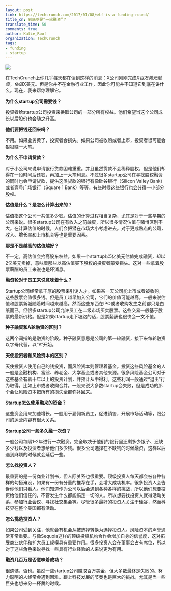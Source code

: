 ```yaml
---
layout: post
link: https://techcrunch.com/2017/01/08/wtf-is-a-funding-round/
title_cn: 到底啥是“一轮融资”？
translate_time: 50
comments: true
author: Katie_Roof
organization: TechCrunch
tags:
- funding
- startup
---
```


![](https://tctechcrunch2011.files.wordpress.com/2017/01/wtf-funding-round.jpg?w=1372)

在TechCrunch上你几乎每天都在读到这样的消息：X公司刚刚完成$X百万美元融资，估值$X美元。但是你并不在金融行业工作，因此你可能并不知道它到底在讲什么。现在，我来帮你理解它。

**为什么startup公司需要钱？**

投资者给startup公司投资来换取公司的一部分所有权益。他们希望当这个公司成长以后股价也会随之升高。

**他们要把钱还回来吗？**

不用。如果业务黄了，投资者会损失。如果公司被收购或者上市，投资者很可能会狠狠赚一大笔。

**为什么不申请贷款？**

对于小公司来说申请银行贷款困难重重。并且虽然贷款不会稀释股权，但是他们却得在一段时间后还钱，再加上一大笔利息。不过很多startup公司在寻找股权融资的同时也会申请贷款，提供这类贷款的银行有像硅谷银行（Silicon Valley Bank）或者壹号广场银行（Square 1 Bank）等等。有些时候这些银行也会分得一小部分股权。

**估值是什么？是怎么计算出来的？**

估值指这个公司一共值多少钱。估值的计算过程相当复杂，尤其是对于一些早期的公司来说。很多startup公司在有收入之前融资，所以很多情况估值与赌博区别不大。在计算估值的时候，人们会把潜在市场大小考虑进去。对于更成熟点的公司，收入、增长率和上市机会等也是重要因素。

**那是不是越高的估值越好？**

不一定。高估值会抬高股东权益。如果一个startup以5亿美元估值完成融资，却以2亿美元卖掉，意味着那些以高估值买下股权的投资者蒙受损失。这对一些拿着股票薪酬的员工来说也是坏消息。

**融资轮对于员工来说意味着什么？**

Startup公司经常拿丰厚的股票来引诱人才。如果某一天公司能上市或者被收购，这些股票会值很多钱。但是员工越早加入公司，它们的价值可能越高。一般来说估值和股票新城随着时间越来越高。然而这些东西在IPO或者收购发生之前都只是白纸而已。但很多startup公司允许员工在二级市场买卖股票。这些交易一般基于股票的最新价格。但是如果startup走下坡路的话，股票薪酬也很快会一文不值。

**种子融资和A轮融资的区别？**

这两个词指的是融资的阶段。种子融资意思是公司的第一轮融资，接下来每轮融资以字母代替，以“A”开始。

**天使投资者和风险资本的区别？**

天使投资人使用自己的钱投资，而风险资本则管理着基金。投资这些风险基金的人一般是金融机构、富翁、养老金、大学基金或者其他来源。很多风险基金公司对于这些基金有着十年以上的投资计划，并预计从中得利。这些利润一般通过“退出”行为取得，比如上市或者收购合并。一般来说大多数startup会失败，但是成功的那个会让风险资本把所有的损失全都弥补回来。

**Startup怎么使用融来的资金？**

这些资金用来加速增长。一般用于雇佣新员工，促进销售，开展市场活动等，跟公司的运营内容有很大关系。

**Startup公司一般多久融一次资？**

一般公司每隔1-2年进行一次融资。完全取决于他们的银行里还剩多少银子、还缺多少钱以及投资者想给他们多少钱。很多公司选择在不缺钱的时候融资，这样以后遇到麻烦的时候就会延后一些。

**怎么找投资人？**

最重要的是一份商业计划书，但人际关系也很重要。顶级投资人每天都会被各种各样的勾搭淹没，如果有一份有分量的推荐在手，会增大成功机率。很多投资人会告诉你他们只看人。他们知道作为公司以后会遇到各种各样的挑战，所以他们想要投资给他们信任的，不管发生什么都能搞定一切的人。所以想要找投资人就得活动关系、参加行业会议、寻找社交集会等。尽管很多最好的投资人关注于硅谷，然而科技界在整个美国都有活动。

**怎么挑选投资人？**

如果公司受到关注，他就会有机会从被选择转换为选择投资人。风险资本的声誉通常非常重要。与像Sequoia这样的顶级投资机构合作会增加自身的信誉度，这对拓展商业伙伴和扩大员工规模具有重要作用。很多投资人会在董事会占有席位，所以对于这些角色来说寻找一些具有行业经验的人来说更为有用。

**融资几百万是否意味着成功？**

很遗憾，否也。虽然一些startup公司赚取百万美金，但大多数最终是失败的。努力聪明的人经常会遇到困难。跟上科技发展的节奏也是巨大的挑战。尤其是当一些巨头也想来分一杯羹的时候。
